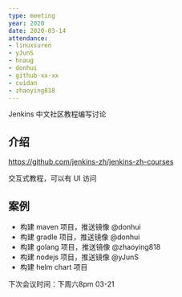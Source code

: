```yaml
---
type: meeting
year: 2020
date: 2020-03-14
attendance:
- linuxsuren
- yJunS
- hnaug
- donhui
- github-xx-xx
- cuidan
- zhaoying818
---
```


Jenkins 中文社区教程编写讨论

## 介绍
https://github.com/jenkins-zh/jenkins-zh-courses

交互式教程，可以有 UI 访问

## 案例
* 构建 maven 项目，推送镜像 @donhui
* 构建 gradle 项目，推送镜像 @donhui
* 构建 golang 项目，推送镜像 @zhaoying818
* 构建 nodejs 项目，推送镜像 @yJunS
* 构建 helm chart 项目

下次会议时间：下周六8pm 03-21
